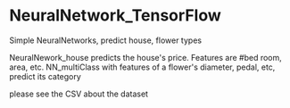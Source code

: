 # NeuralNetwork_TensorFlow
Simple NeuralNetworks, predict house, flower types

NeuralNework_house predicts the house's price. Features are #bed room, area, etc.
NN_multiClass with features of a flower's diameter, pedal, etc, predict its category

please see the CSV about the dataset

